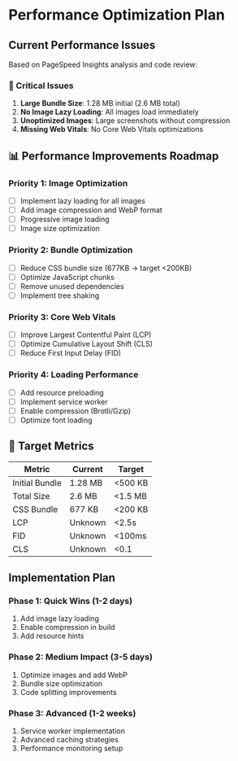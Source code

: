 # Performance Optimization Plan

## Current Performance Issues

Based on PageSpeed Insights analysis and code review:

### 🚨 Critical Issues
1. **Large Bundle Size**: 1.28 MB initial (2.6 MB total)
2. **No Image Lazy Loading**: All images load immediately
3. **Unoptimized Images**: Large screenshots without compression
4. **Missing Web Vitals**: No Core Web Vitals optimizations

## 📊 Performance Improvements Roadmap

### Priority 1: Image Optimization
- [ ] Implement lazy loading for all images
- [ ] Add image compression and WebP format
- [ ] Progressive image loading
- [ ] Image size optimization

### Priority 2: Bundle Optimization  
- [ ] Reduce CSS bundle size (677KB → target <200KB)
- [ ] Optimize JavaScript chunks
- [ ] Remove unused dependencies
- [ ] Implement tree shaking

### Priority 3: Core Web Vitals
- [ ] Improve Largest Contentful Paint (LCP)
- [ ] Optimize Cumulative Layout Shift (CLS)
- [ ] Reduce First Input Delay (FID)

### Priority 4: Loading Performance
- [ ] Add resource preloading
- [ ] Implement service worker
- [ ] Enable compression (Brotli/Gzip)
- [ ] Optimize font loading

## 🎯 Target Metrics

| Metric | Current | Target |
|--------|---------|---------|
| Initial Bundle | 1.28 MB | <500 KB |
| Total Size | 2.6 MB | <1.5 MB |
| CSS Bundle | 677 KB | <200 KB |
| LCP | Unknown | <2.5s |
| FID | Unknown | <100ms |
| CLS | Unknown | <0.1 |

## Implementation Plan

### Phase 1: Quick Wins (1-2 days)
1. Add image lazy loading
2. Enable compression in build
3. Add resource hints

### Phase 2: Medium Impact (3-5 days)  
1. Optimize images and add WebP
2. Bundle size optimization
3. Code splitting improvements

### Phase 3: Advanced (1-2 weeks)
1. Service worker implementation
2. Advanced caching strategies
3. Performance monitoring setup
